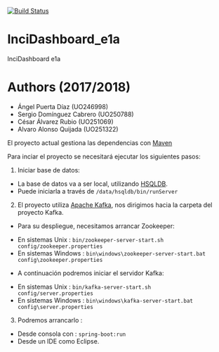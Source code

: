[![Build Status](https://travis-ci.org/Arquisoft/Loader_e1a.svg?branch=master)](https://travis-ci.org/Arquisoft/InciDashboard_e1a)

# InciDashboard_e1a
InciDashboard e1a

# Authors (2017/2018)
- Ángel Puerta Díaz (UO246998)
- Sergio Domínguez Cabrero (UO250788)
- César Álvarez Rubio (UO251069)
- Alvaro Alonso Quijada (UO251322)

El proyecto actual gestiona las dependencias con [Maven](https://maven.apache.org/)

Para inciar el proyecto se necesitará ejecutar los siguientes pasos:
1. Iniciar base de datos:
  * La base de datos va a ser local, utilizando [HSQLDB](http://hsqldb.org/).
  * Puede iniciarla a través de ```/data/hsqldb/bin/runServer```
2. El proyecto utiliza [Apache Kafka](https://kafka.apache.org/), nos dirigimos hacia la carpeta del proyecto Kafka.
  * Para su despliegue, necesitamos arrancar Zookeeper:
  - En sistemas Unix : ```bin/zookeeper-server-start.sh config/zookeeper.properties```
  - En sistemas Windows : ```bin\windows\zookeeper-server-start.bat config\zookeeper.properties```
  * A continuación podremos iniciar el servidor Kafka:
  - En sistemas Unix :  ```bin/kafka-server-start.sh config/server.properties ```
  - En sistemas Windows :  ``` bin\windows\kafka-server-start.bat config\server.properties ```
3. Podremos arrancarlo :
  * Desde consola con : ``` spring-boot:run ```
  * Desde un IDE como Eclipse.
  
  
